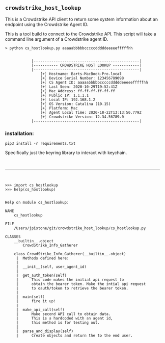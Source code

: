 ## `crowdstrike_host_lookup`
This is a Crowdstrike API client to return some system information about an endpoint using the Crowdstrike Agent ID.


This is a tool build to connect to the Crowdstrike API. This script will take a command line argument of a Crowdstrike agent ID. 

```
> python cs_hostlookup.py aaaaabbbbbcccccdddddeeeeefffffhh


            |------------------------------------------------|
            |----------- CROWDSTRIKE HOST LOOKUP ------------|
            |------------------------------------------------|
                [+] Hostname: Barts-MacBook-Pro.local
                [+] Device Serial Number: 123456789098
                [+] CS Agent ID: aaaaabbbbbcccccdddddeeeeefffffhh
                [+] Last Seen: 2020-10-29T19:52:41Z
                [+] Mac Address: ff-ff-ff-ff-ff-ff
                [+] Public IP: 1.1.1.1
                [+] Local IP: 192.168.1.2
                [+] OS Version: Catalina (10.15)
                [+] Platform: Mac
                [+] Agent Local Time: 2020-10-22T13:13:50.779Z
                [+] Crowdstrike Version: 12.34.56789.0
            |------------------------------------------------|
```


### installation:
`pip3 install -r requirements.txt`

Specifically just the keyring library to interact with keychain. 

<br>

---


<br>


```
>>> import cs_hostlookup
>>> help(cs_hostlookup)


Help on module cs_hostlookup:

NAME
    cs_hostlookup

FILE
    /Users/jpistone/git/crowdstrike_host_lookup/cs_hostlookup.py

CLASSES
    __builtin__.object
        CrowdStrike_Info_Gatherer

    class CrowdStrike_Info_Gatherer(__builtin__.object)
     |  Methods defined here:
     |
     |  __init__(self, user_agent_id)
     |
     |  get_auth_token(self)
     |      This code makes the initial api request to
     |      obtain the bearer token. Make the intial api request
     |      to oauth/token to retrieve the bearer token.
     |
     |  main(self)
     |      fire it up!
     |
     |  make_api_call(self)
     |      Make second API call to obtain data.
     |      This is a hardcoded with an agent id,
     |      this method is for testing out.
     |
     |  parse_and_display(self)
     |      Create objects and return the to the end user.